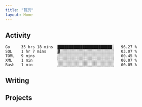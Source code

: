 ```yaml
---
title: "首页"
layout: Home
---
```


## Activity
<!--START_SECTION:waka-->
```text
Go     35 hrs 18 mins  ████████████████████████░   96.27 % 
SQL    1 hr 7 mins     ▓░░░░░░░░░░░░░░░░░░░░░░░░   03.07 % 
TOML   9 mins          ░░░░░░░░░░░░░░░░░░░░░░░░░   00.45 % 
XML    1 min           ░░░░░░░░░░░░░░░░░░░░░░░░░   00.07 % 
Bash   1 min           ░░░░░░░░░░░░░░░░░░░░░░░░░   00.05 % 
```
<!--END_SECTION:waka-->

## Writing
<PindedPosts />

## Projects
<Projects />
